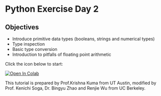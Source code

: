 # Python Exercise Day 2

## Objectives
* Introduce primitive data types (booleans, strings and numerical types)
* Type inspection 
* Basic type conversion
* Introduction to pitfalls of floating point arithmetic

Click the icon below to start:

[![Open In Colab](https://colab.research.google.com/assets/colab-badge.svg)](https://colab.research.google.com/github/UCB-CE170a/Fall2020/blob/master/python-exercises/Day%202/Day3_errors_solutions-student.ipynb)

This tutorial is prepared by Prof.Krishna Kuma from UT Austin, modified by Prof. Kenichi Soga, Dr. Bingyu Zhao and Renjie Wu from UC Berkeley. 